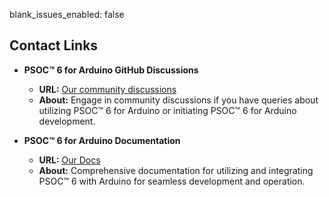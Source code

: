 blank_issues_enabled: false

## Contact Links
- **PSOC™ 6 for Arduino GitHub Discussions**
  - **URL:** [Our community discussions](https://github.com/Infineon/arduino-core-psoc6/discussions)
  - **About:** Engage in community discussions if you have queries about utilizing PSOC™ 6 for Arduino or initiating PSOC™ 6 for Arduino development.

- **PSOC™ 6 for Arduino Documentation**
  - **URL:** [Our Docs](https://arduino-core-psoc6.readthedocs.io/en/latest/)
  - **About:** Comprehensive documentation for utilizing and integrating PSOC™ 6 with Arduino for seamless development and operation.
